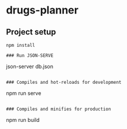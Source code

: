 # drugs-planner

## Project setup

```
npm install

### Run JSON-SERVE
```

json-server db.json

```

### Compiles and hot-reloads for development
```

npm run serve

```

### Compiles and minifies for production
```

npm run build

```

```
